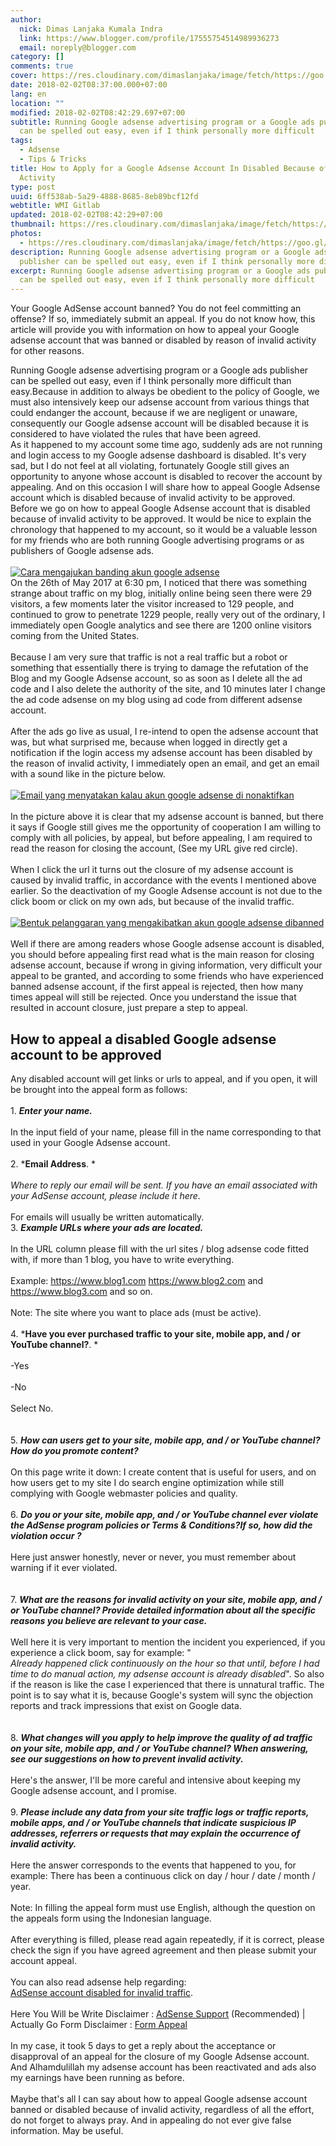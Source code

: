 ```yaml
---
author:
  nick: Dimas Lanjaka Kumala Indra
  link: https://www.blogger.com/profile/17555754514989936273
  email: noreply@blogger.com
category: []
comments: true
cover: https://res.cloudinary.com/dimaslanjaka/image/fetch/https://goo.gl/zYJ88W
date: 2018-02-02T08:37:00.000+07:00
lang: en
location: ""
modified: 2018-02-02T08:42:29.697+07:00
subtitle: Running Google adsense advertising program or a Google ads publisher
  can be spelled out easy, even if I think personally more difficult
tags:
  - Adsense
  - Tips & Tricks
title: How to Apply for a Google Adsense Account In Disabled Because of Invalid
  Activity
type: post
uuid: 6ff538ab-5a29-4888-8685-8eb89bcf12fd
webtitle: WMI Gitlab
updated: 2018-02-02T08:42:29+07:00
thumbnail: https://res.cloudinary.com/dimaslanjaka/image/fetch/https://goo.gl/zYJ88W
photos:
  - https://res.cloudinary.com/dimaslanjaka/image/fetch/https://goo.gl/zYJ88W
description: Running Google adsense advertising program or a Google ads
  publisher can be spelled out easy, even if I think personally more difficult
excerpt: Running Google adsense advertising program or a Google ads publisher
  can be spelled out easy, even if I think personally more difficult
---
```


Your Google AdSense account banned? You do not feel committing an offense? If so, immediately submit an appeal. If you do not know how, this article will provide you with information on how to appeal your Google adsense account that was banned or disabled by reason of invalid activity for other reasons.<br><div>Running Google adsense advertising program or a Google ads publisher can be spelled out easy, even if I think personally more difficult than easy.Because in addition to always be obedient to the policy of Google, we must also intensively keep our adsense account from various things that could endanger the account, because if we are negligent or unaware, consequently our Google adsense account will be disabled because it is considered to have violated the rules that have been agreed. </div><div>As it happened to my account some time ago, suddenly ads are not running and login access to my Google adsense dashboard is disabled. It's very sad, but I do not feel at all violating, fortunately Google still gives an opportunity to anyone whose account is disabled to recover the account by appealing. And on this occasion I will share how to appeal Google Adsense account which is disabled because of invalid activity to be approved. </div><div>Before we go on how to appeal Google Adsense account that is disabled because of invalid activity to be approved. It would be nice to explain the chronology that happened to my account, so it would be a valuable lesson for my friends who are both running Google advertising programs or as publishers of Google adsense ads. <br><br><div><a href="http://weblight.in/?lite_url=https://res.cloudinary.com/dimaslanjaka/image/fetch/https://goo.gl/zYJ88W" rel="noopener noreferer nofollow"> <img alt="Cara mengajukan banding akun google adsense" id="-wl-ii1" src="https://res.cloudinary.com/dimaslanjaka/image/fetch/https://goo.gl/zYJ88W"> </a> </div></div>On the 26th of May 2017 at 6:30 pm, I noticed that there was something strange about traffic on my blog, initially online being seen there were 29 visitors, a few moments later the visitor increased to 129 people, and continued to grow to penetrate 1229 people, really very out of the ordinary, I immediately open Google analytics and see there are 1200 online visitors coming from the United States.<br><br>Because I am very sure that traffic is not a real traffic but a robot or something that essentially there is trying to damage the refutation of the Blog and my Google Adsense account, so as soon as I delete all the ad code and I also delete the authority of the site, and 10 minutes later I change the ad code adsense on my blog using ad code from different adsense account.<br><br>After the ads go live as usual, I re-intend to open the adsense account that was, but what surprised me, because when logged in directly get a notification if the login access my adsense account has been disabled by the reason of invalid activity, I immediately open an email, and get an email with a sound like in the picture below.<br><br><div><a href="https://res.cloudinary.com/dimaslanjaka/image/fetch/https://goo.gl/jeAEFs" rel="noopener noreferer nofollow"> <img alt="Email yang menyatakan kalau akun google adsense di nonaktifkan" src="https://res.cloudinary.com/dimaslanjaka/image/fetch/https://goo.gl/jeAEFs"> </a></div><br>In the picture above it is clear that my adsense account is banned, but there it says if Google still gives me the opportunity of cooperation I am willing to comply with all policies, by appeal, but before appealing, I am required to read the reason for closing the account, (See my URL give red circle).<br><br>When I click the url it turns out the closure of my adsense account is caused by invalid traffic, in accordance with the events I mentioned above earlier. So the deactivation of my Google Adsense account is not due to the click boom or click on my own ads, but because of the invalid traffic.<br><br><div><a href="https://goo.gl/qaZscf" rel="noopener noreferer nofollow"> <img alt="Bentuk pelanggaran yang mengakibatkan akun google adsense dibanned" src="https://goo.gl/qaZscf"> </a></div><br>Well if there are among readers whose Google adsense account is disabled, you should before appealing first read what is the main reason for closing adsense account, because if wrong in giving information, very difficult your appeal to be granted, and according to some friends who have experienced banned adsense account, if the first appeal is rejected, then how many times appeal will still be rejected. Once you understand the issue that resulted in account closure, just prepare a step to appeal.<br><h2> How to appeal a disabled Google adsense account to be approved</h2>Any disabled account will get links or urls to appeal, and if you open, it will be brought into the appeal form as follows:<br><br>1. *<strong>Enter your name.</strong>*<br><br>In the input field of your name, please fill in the name corresponding to that used in your Google Adsense account.<br><br>2. *<strong>Email Address</strong>. *<br><br><em>Where to reply our email will be sent.</em><em> If you have an email associated with your AdSense account, please include it here</em>.<br><br>For emails will usually be written automatically.<br>3. *<strong>Example URLs where your ads are located.</strong>*<br><br>In the URL column please fill with the url sites / blog adsense code fitted with, if more than 1 blog, you have to write everything.<br><br>Example: https://www.blog1.com https://www.blog2.com and https://www.blog3.com and so on.<br><br>Note: The site where you want to place ads (must be active).<br><br>4. *<strong>Have you ever purchased traffic to your site, mobile app, and / or YouTube channel?</strong>. *<br><br>-Yes<br><br>-No<br><br>Select No.<br><br><br>5. *<strong>How can users get to your site, mobile app, and / or YouTube channel?</strong><strong>How do you promote content?</strong>*<br><br>On this page write it down: I create content that is useful for users, and on how users get to my site I do search engine optimization while still complying with Google webmaster policies and quality.<br><br>6. *<strong>Do you or your site, mobile app, and / or YouTube channel ever violate the AdSense program policies or Terms &amp; Conditions?</strong><strong>If so, how did the violation occur ?</strong>*<br><br>Here just answer honestly, never or never, you must remember about warning if it ever violated.<br><br><br>7. *<strong>What are the reasons for invalid activity on your site, mobile app, and / or YouTube channel?</strong><strong> Provide detailed information about all the specific reasons you believe are relevant to your case.</strong>*<br><br>Well here it is very important to mention the incident you experienced, if you experience a click boom, say for example: "<br><em> Already happened click continuously on the hour so that until, before I had time to do manual action, my adsense account is already disabled</em>". So also if the reason is like the case I experienced that there is unnatural traffic. The point is to say what it is, because Google's system will sync the objection reports and track impressions that exist on Google data.<br><br><br>8. *<strong>What changes will you apply to help improve the quality of ad traffic on your site, mobile app, and / or YouTube channel?</strong><strong> When answering, see our suggestions on how to prevent invalid activity.</strong>*<br><br>Here's the answer, I'll be more careful and intensive about keeping my Google adsense account, and I promise.<br><br>9. *<strong>Please include any data from your site traffic logs or traffic reports, mobile apps, and / or YouTube channels that indicate suspicious IP addresses, referrers or requests that may explain the occurrence of invalid activity.</strong>*<br><br>Here the answer corresponds to the events that happened to you, for example: There has been a continuous click on day / hour / date / month / year.<br><br>Note: In filling the appeal form must use English, although the question on the appeals form using the Indonesian language.<br><br>After everything is filled, please read again repeatedly, if it is correct, please check the sign if you have agreed agreement and then please submit your account appeal.<br><br>You can also read adsense help regarding:<br><a href="https://goo.gl/Ptjqxl" rel="noopener noreferer nofollow"> AdSense account disabled for invalid traffic</a>.<br><br>Here You Will be Write Disclaimer :&nbsp;<a href="https://support.google.com/adsense/troubleshooter/2707037" rel="noopener noreferer nofollow">AdSense Support</a>&nbsp;(Recommended) | Actually Go Form Disclaimer :&nbsp;<a href="https://support.google.com/adsense/contact/appeal_form" rel="noopener noreferer nofollow">Form Appeal</a><br><br>In my case, it took 5 days to get a reply about the acceptance or disapproval of an appeal for the closure of my Google Adsense account. And Alhamdulillah&nbsp;my adsense account has been reactivated and ads also my earnings have been running as before.<br><br>Maybe that's all I can say about how to appeal Google adsense account banned or disabled because of invalid activity, regardless of all the effort, do not forget to always pray. And in appealing do not ever give false information. May be useful.